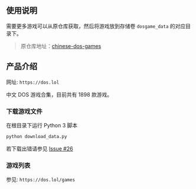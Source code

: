 ## 使用说明

需要更多游戏可以从原仓库获取，然后将游戏放到存储卷 `dosgame_data` 的对应目录下。

> 原仓库地址：[chinese-dos-games](https://github.com/rwv/chinese-dos-games)

## 产品介绍

网址: `https://dos.lol`

中文 DOS 游戏合集，目前共有 1898 款游戏。

### 下载游戏文件

在根目录下运行 Python 3 脚本

```python
python download_data.py
```

若下载出错请参见 [Issue #26](https://github.com/rwv/chinese-dos-games/issues/26)

### 游戏列表

参见: `https://dos.lol/games`

